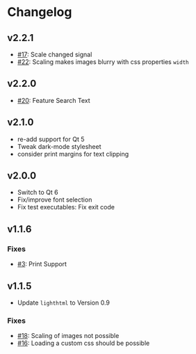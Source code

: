 # Changelog

## v2.2.1

- [#17](https://github.com/procitec/qlitehtmlbrowser/issues/17): Scale changed signal
- [#22](https://github.com/procitec/qlitehtmlbrowser/issues/22): Scaling makes images blurry with css properties `width`

## v2.2.0

- [#20](https://github.com/procitec/qlitehtmlbrowser/issues/20): Feature Search Text

## v2.1.0

- re-add support for Qt 5
- Tweak dark-mode stylesheet
- consider print margins for text clipping

## v2.0.0

- Switch to Qt 6
- Fix/improve font selection
- Fix test executables: Fix exit code

## v1.1.6

### Fixes

- [#3](https://github.com/procitec/qlitehtmlbrowser/issues/3): Print Support

## v1.1.5

- Update `lighthtml` to Version 0.9

### Fixes

- [#18](https://github.com/procitec/qlitehtmlbrowser/issues/18): Scaling of images not possible
- [#16](https://github.com/procitec/qlitehtmlbrowser/issues/16): Loading a custom css should be possible
